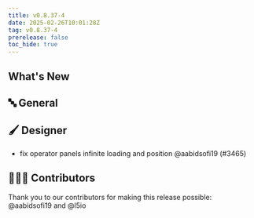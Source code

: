 ```yaml
---
title: v0.8.37-4
date: 2025-02-26T10:01:28Z
tag: v0.8.37-4
prerelease: false
toc_hide: true
---
```


## What's New
## 🔤 General
## 🖌️ Designer

- fix operator panels infinite loading and position @aabidsofi19 (#3465)

## 👨🏽‍💻 Contributors

Thank you to our contributors for making this release possible:
@aabidsofi19 and @l5io
